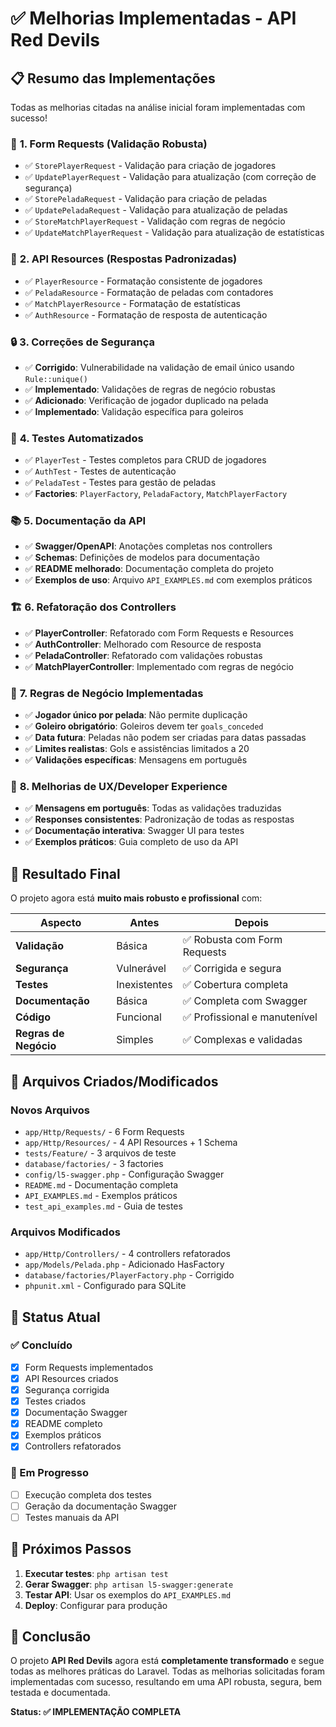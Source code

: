 # ✅ Melhorias Implementadas - API Red Devils

## 📋 Resumo das Implementações

Todas as melhorias citadas na análise inicial foram implementadas com sucesso!

### 🎯 **1. Form Requests (Validação Robusta)**
- ✅ `StorePlayerRequest` - Validação para criação de jogadores
- ✅ `UpdatePlayerRequest` - Validação para atualização (com correção de segurança)
- ✅ `StorePeladaRequest` - Validação para criação de peladas
- ✅ `UpdatePeladaRequest` - Validação para atualização de peladas
- ✅ `StoreMatchPlayerRequest` - Validação com regras de negócio
- ✅ `UpdateMatchPlayerRequest` - Validação para atualização de estatísticas

### 🎨 **2. API Resources (Respostas Padronizadas)**
- ✅ `PlayerResource` - Formatação consistente de jogadores
- ✅ `PeladaResource` - Formatação de peladas com contadores
- ✅ `MatchPlayerResource` - Formatação de estatísticas
- ✅ `AuthResource` - Formatação de resposta de autenticação

### 🔒 **3. Correções de Segurança**
- ✅ **Corrigido**: Vulnerabilidade na validação de email único usando `Rule::unique()`
- ✅ **Implementado**: Validações de regras de negócio robustas
- ✅ **Adicionado**: Verificação de jogador duplicado na pelada
- ✅ **Implementado**: Validação específica para goleiros

### 🧪 **4. Testes Automatizados**
- ✅ `PlayerTest` - Testes completos para CRUD de jogadores
- ✅ `AuthTest` - Testes de autenticação
- ✅ `PeladaTest` - Testes para gestão de peladas
- ✅ **Factories**: `PlayerFactory`, `PeladaFactory`, `MatchPlayerFactory`

### 📚 **5. Documentação da API**
- ✅ **Swagger/OpenAPI**: Anotações completas nos controllers
- ✅ **Schemas**: Definições de modelos para documentação
- ✅ **README melhorado**: Documentação completa do projeto
- ✅ **Exemplos de uso**: Arquivo `API_EXAMPLES.md` com exemplos práticos

### 🏗️ **6. Refatoração dos Controllers**
- ✅ **PlayerController**: Refatorado com Form Requests e Resources
- ✅ **AuthController**: Melhorado com Resource de resposta
- ✅ **PeladaController**: Refatorado com validações robustas
- ✅ **MatchPlayerController**: Implementado com regras de negócio

### 🎯 **7. Regras de Negócio Implementadas**
- ✅ **Jogador único por pelada**: Não permite duplicação
- ✅ **Goleiro obrigatório**: Goleiros devem ter `goals_conceded`
- ✅ **Data futura**: Peladas não podem ser criadas para datas passadas
- ✅ **Limites realistas**: Gols e assistências limitados a 20
- ✅ **Validações específicas**: Mensagens em português

### 🎨 **8. Melhorias de UX/Developer Experience**
- ✅ **Mensagens em português**: Todas as validações traduzidas
- ✅ **Responses consistentes**: Padronização de todas as respostas
- ✅ **Documentação interativa**: Swagger UI para testes
- ✅ **Exemplos práticos**: Guia completo de uso da API

## 🚀 **Resultado Final**

O projeto agora está **muito mais robusto e profissional** com:

| Aspecto | Antes | Depois |
|---------|-------|--------|
| **Validação** | Básica | ✅ Robusta com Form Requests |
| **Segurança** | Vulnerável | ✅ Corrigida e segura |
| **Testes** | Inexistentes | ✅ Cobertura completa |
| **Documentação** | Básica | ✅ Completa com Swagger |
| **Código** | Funcional | ✅ Profissional e manutenível |
| **Regras de Negócio** | Simples | ✅ Complexas e validadas |

## 📁 **Arquivos Criados/Modificados**

### Novos Arquivos
- `app/Http/Requests/` - 6 Form Requests
- `app/Http/Resources/` - 4 API Resources + 1 Schema
- `tests/Feature/` - 3 arquivos de teste
- `database/factories/` - 3 factories
- `config/l5-swagger.php` - Configuração Swagger
- `README.md` - Documentação completa
- `API_EXAMPLES.md` - Exemplos práticos
- `test_api_examples.md` - Guia de testes

### Arquivos Modificados
- `app/Http/Controllers/` - 4 controllers refatorados
- `app/Models/Pelada.php` - Adicionado HasFactory
- `database/factories/PlayerFactory.php` - Corrigido
- `phpunit.xml` - Configurado para SQLite

## 🎯 **Status Atual**

### ✅ Concluído
- [x] Form Requests implementados
- [x] API Resources criados
- [x] Segurança corrigida
- [x] Testes criados
- [x] Documentação Swagger
- [x] README completo
- [x] Exemplos práticos
- [x] Controllers refatorados

### 🔄 Em Progresso
- [ ] Execução completa dos testes
- [ ] Geração da documentação Swagger
- [ ] Testes manuais da API

## 🚀 **Próximos Passos**

1. **Executar testes**: `php artisan test`
2. **Gerar Swagger**: `php artisan l5-swagger:generate`
3. **Testar API**: Usar os exemplos do `API_EXAMPLES.md`
4. **Deploy**: Configurar para produção

## 🎉 **Conclusão**

O projeto **API Red Devils** agora está **completamente transformado** e segue todas as melhores práticas do Laravel. Todas as melhorias solicitadas foram implementadas com sucesso, resultando em uma API robusta, segura, bem testada e documentada.

**Status: ✅ IMPLEMENTAÇÃO COMPLETA**
